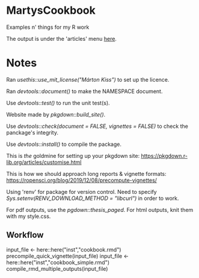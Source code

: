 # MartysCookbook
Examples n' things for my R work

The output is under the 'articles' menu [here](https://martynk.github.io/MartysCookbook/).

# Notes

Ran *usethis::use_mit_license("Márton Kiss")* to set up the licence.  

Ran *devtools::document()* to make the NAMESPACE document.  

Use *devtools::test()* to run the unit test(s).  

Website made by *pkgdown::build_site()*.

Use *devtools::check(document = FALSE, vignettes = FALSE)* to check the panckage's integrity.

Use *devtools::install()* to compile the package.

This is *the* goldmine for setting up your pkgdown site:
https://pkgdown.r-lib.org/articles/customise.html 

This is how we should approach long reports & vignette formats:
https://ropensci.org/blog/2019/12/08/precompute-vignettes/ 

Using 'renv' for package for version control.
Need to specify *Sys.setenv(RENV_DOWNLOAD_METHOD = "libcurl")* in order to work.

For pdf outputs, use the *pgdown::thesis_paged*. For html outputs, knit them with  my style.css.

## Workflow

input_file <- here::here("inst","cookbook.rmd")
precompile_quick_vignette(input_file)
input_file <- here::here("inst","cookbook_simple.rmd")
compile_rmd_multiple_outputs(input_file)



